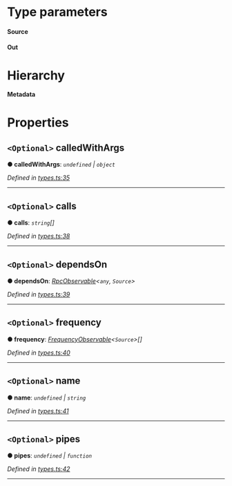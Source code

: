 

# Type parameters
#### Source 
#### Out 
# Hierarchy

**Metadata**

# Properties

<a id="calledwithargs"></a>

## `<Optional>` calledWithArgs

**● calledWithArgs**: *`undefined` \| `object`*

*Defined in [types.ts:35](https://github.com/paritytech/js-libs/blob/5d4b704/packages/light.js/src/types.ts#L35)*

___
<a id="calls"></a>

## `<Optional>` calls

**● calls**: *`string`[]*

*Defined in [types.ts:38](https://github.com/paritytech/js-libs/blob/5d4b704/packages/light.js/src/types.ts#L38)*

___
<a id="dependson"></a>

## `<Optional>` dependsOn

**● dependsOn**: *[RpcObservable](_types_.rpcobservable.md)<`any`, `Source`>*

*Defined in [types.ts:39](https://github.com/paritytech/js-libs/blob/5d4b704/packages/light.js/src/types.ts#L39)*

___
<a id="frequency"></a>

## `<Optional>` frequency

**● frequency**: *[FrequencyObservable](_types_.frequencyobservable.md)<`Source`>[]*

*Defined in [types.ts:40](https://github.com/paritytech/js-libs/blob/5d4b704/packages/light.js/src/types.ts#L40)*

___
<a id="name"></a>

## `<Optional>` name

**● name**: *`undefined` \| `string`*

*Defined in [types.ts:41](https://github.com/paritytech/js-libs/blob/5d4b704/packages/light.js/src/types.ts#L41)*

___
<a id="pipes"></a>

## `<Optional>` pipes

**● pipes**: *`undefined` \| `function`*

*Defined in [types.ts:42](https://github.com/paritytech/js-libs/blob/5d4b704/packages/light.js/src/types.ts#L42)*

___

